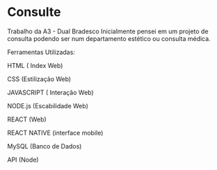 # Consulte
Trabalho da A3 - Dual Bradesco
Inicialmente pensei em um projeto de consulta podendo ser num departamento estético ou consulta médica.

Ferramentas Utilizadas:

HTML ( Index Web)

CSS (Estilização Web)

JAVASCRIPT ( Interação Web)

NODE.js (Escabilidade Web)

REACT (Web)

REACT NATIVE (interface mobile)

MySQL (Banco de Dados)

API (Node)
